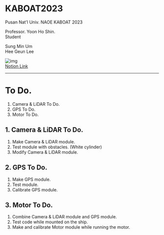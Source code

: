 # KABOAT2023
Pusan Nat'l Univ. NAOE KABOAT 2023

Professor. Yoon Ho Shin.  
Student  

  Sung Min Um  
  Hee Geun Lee  

![img](https://user-images.githubusercontent.com/48307403/209555944-2a6f903b-1f4b-4c03-bb3e-2cea64d69935.png)  
[Notion Link](https://dandelion-postage-e0c.notion.site/KABOAT-2023-5c5b9310504c4428b0f66c29f467bdb8)

-------------------------------------------------------------------------  

# To Do.  
1. Camera & LiDAR To Do.  
2. GPS To Do.  
3. Motor To Do.  

## 1. Camera & LiDAR To Do.  
1. Make Camera & LiDAR module.  
2. Test module with obstacles. (White cylinder)  
3. Modify Camera & LiDAR module.  

## 2. GPS To Do.  
1. Make GPS module.  
2. Test module.  
3. Calibrate GPS module.  

## 3. Motor To Do.  
1. Combine Camera & LiDAR module and GPS module.  
2. Test code while mounted on the ship.  
3. Make and calibrate Motor module while running the motor.  
